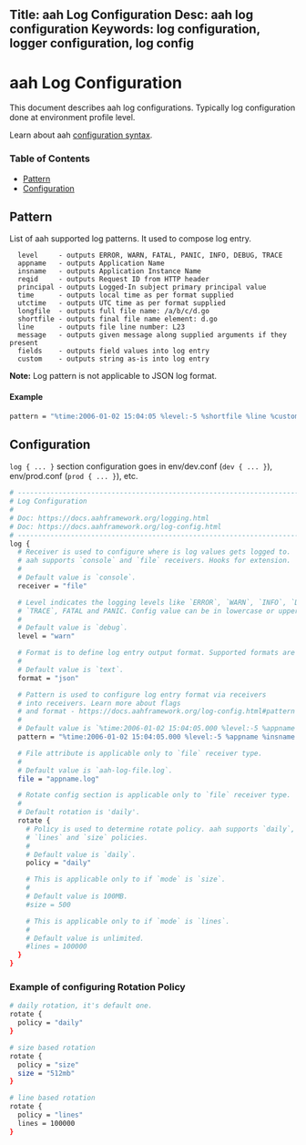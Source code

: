 Title: aah Log Configuration
Desc: aah log configuration
Keywords: log configuration, logger configuration, log config
---
# aah Log Configuration

This document describes aah log configurations. Typically log configuration done at environment profile level.

Learn about aah [configuration syntax](configuration.html).

### Table of Contents

  * [Pattern](#pattern)
  * [Configuration](#configuration)

## Pattern

List of aah supported log patterns. It used to compose log entry.

```
  level     - outputs ERROR, WARN, FATAL, PANIC, INFO, DEBUG, TRACE
  appname   - outputs Application Name
  insname   - outputs Application Instance Name
  reqid     - outputs Request ID from HTTP header
  principal - outputs Logged-In subject primary principal value
  time      - outputs local time as per format supplied
  utctime   - outputs UTC time as per format supplied
  longfile  - outputs full file name: /a/b/c/d.go
  shortfile - outputs final file name element: d.go
  line      - outputs file line number: L23
  message   - outputs given message along supplied arguments if they present
  fields    - outputs field values into log entry
  custom    - outputs string as-is into log entry
```

<div class="alert alert-info-blue">
<p><strong>Note:</strong> Log pattern is not applicable to JSON log format.</p>
</div>

#### Example

```bash
pattern = "%time:2006-01-02 15:04:05 %level:-5 %shortfile %line %custom:- %message"
```

## Configuration

`log { ... }` section configuration goes in env/dev.conf (`dev { ... }`), env/prod.conf (`prod { ... }`), etc.

```bash
# -----------------------------------------------------------------------------
# Log Configuration
#
# Doc: https://docs.aahframework.org/logging.html
# Doc: https://docs.aahframework.org/log-config.html
# -----------------------------------------------------------------------------
log {
  # Receiver is used to configure where is log values gets logged to. 
  # aah supports `console` and `file` receivers. Hooks for extension.
  #
  # Default value is `console`.
  receiver = "file"

  # Level indicates the logging levels like `ERROR`, `WARN`, `INFO`, `DEBUG`,
  # `TRACE`, FATAL and PANIC. Config value can be in lowercase or uppercase.
  #
  # Default value is `debug`.
  level = "warn"

  # Format is to define log entry output format. Supported formats are `text` and `json`.
  #
  # Default value is `text`.
  format = "json"

  # Pattern is used to configure log entry format via receivers
  # into receivers. Learn more about flags
  # and format - https://docs.aahframework.org/log-config.html#pattern
  #
  # Default value is `%time:2006-01-02 15:04:05.000 %level:-5 %appname %insname %reqid %principal %message %fields`
  pattern = "%time:2006-01-02 15:04:05.000 %level:-5 %appname %insname %reqid %principal %message %fields"

  # File attribute is applicable only to `file` receiver type.
  #
  # Default value is `aah-log-file.log`.
  file = "appname.log"

  # Rotate config section is applicable only to `file` receiver type.
  #
  # Default rotation is 'daily'.
  rotate {
    # Policy is used to determine rotate policy. aah supports `daily`,
    # `lines` and `size` policies.
    #
    # Default value is `daily`.
    policy = "daily"

    # This is applicable only to if `mode` is `size`.
    #
    # Default value is 100MB.
    #size = 500

    # This is applicable only to if `mode` is `lines`.
    #
    # Default value is unlimited.
    #lines = 100000
  }
}
```

### Example of configuring Rotation Policy

```bash
# daily rotation, it's default one.
rotate {
  policy = "daily"
}
```

```bash
# size based rotation
rotate {
  policy = "size"
  size = "512mb"
}
```

```bash
# line based rotation
rotate {
  policy = "lines"
  lines = 100000
}
```
